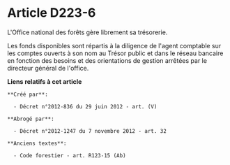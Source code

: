 # Article D223-6

L'Office national des forêts gère librement sa trésorerie.

Les fonds disponibles sont répartis à la diligence de l'agent comptable sur les comptes ouverts à son nom au Trésor public et
dans le réseau bancaire en fonction des besoins et des orientations de gestion arrêtées par le directeur général de l'office.

**Liens relatifs à cet article**

	**Créé par**:

	  - Décret n°2012-836 du 29 juin 2012 - art. (V)

	**Abrogé par**:

	  - Décret n°2012-1247 du 7 novembre 2012 - art. 32

	**Anciens textes**:

	  - Code forestier - art. R123-15 (Ab)
